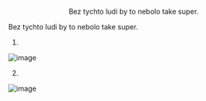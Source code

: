 <p align=center>Bez tychto ludi by to nebolo take super.</p>
Bez tychto ludi by to nebolo take super.

1.
![image](https://i.pinimg.com/736x/85/b6/d6/85b6d6a7bfa7a7730cb6cc7e0c7ccd59.jpg)

2.
![image](https://media.loupak.fun/soubory/obrazky_n/_vlastni/7_2016/901f6a1c1443e2e56012106387cabec8.jpg)
